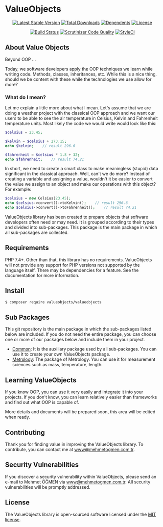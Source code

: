 # ValueObjects

<p align="center">
<a href="https://packagist.org/packages/ValueObjects/ValueObjects"><img src="https://img.shields.io/packagist/v/ValueObjects/ValueObjects" alt="Latest Stable Version"></a>
<a href="https://packagist.org/packages/ValueObjects/ValueObjects"><img src="https://img.shields.io/packagist/dt/ValueObjects/ValueObjects" alt="Total Downloads"></a>
<a href="https://packagist.org/packages/ValueObjects/ValueObjects"><img src="https://poser.pugx.org/ValueObjects/ValueObjects/dependents.svg" alt="Dependents"></a>
<a href="https://packagist.org/packages/ValueObjects/ValueObjects"><img src="https://img.shields.io/packagist/l/ValueObjects/ValueObjects" alt="License"></a>
</p>

<p align="center">
<a href="https://travis-ci.org/ValueObjects/ValueObjects"><img src="https://travis-ci.com/ValueObjects/ValueObjects.svg" alt="Build Status"></a>
<a href="https://scrutinizer-ci.com/g/ValueObjects/ValueObjects/build-status/master"><img src="https://scrutinizer-ci.com/g/ValueObjects/ValueObjects/badges/quality-score.png?b=master" title="Scrutinizer Code Quality"></a>
<a href="https://styleci.io/repos/302068458" rel="nofollow"><img src="https://styleci.io/repos/302068458/shield?branch=master" alt="StyleCI"></a>
</p>

## About Value Objects

<p>Beyond OOP ...</p>

Today, we software developers apply the OOP techniques we learn while writing code. Methods, classes, inheritances, etc. While this is a nice thing, should we be content with these while the technologies we use allow for more?

### What do I mean?

Let me explain a little more about what I mean. Let's assume that we are doing a weather project with the classical OOP approach and we want our users to be able to see the air temperature in Celsius, Kelvin and Fahrenheit temperature units. Most likely the code we would write would look like this:
```php
$celsius = 23.45;

$kelvin = $celsius + 273.15;
echo $kelvin;    // result 296.6

$fahrenheit = $celsius * 1.8 + 32;
echo $fahrenheit;    // result 74.21
```

In short, we need to create a smart class to make meaningless (stupid) data significant in the classical approach. Well, can't we do more? Instead of creating a variable and assigning a value, wouldn't it be easier to convert the value we assign to an object and make our operations with this object? For example:
```php
$celsius = new Celsius(23.45);
echo $celsius->convert()->toKelvin();    // result 296.6
echo $celsius->convert()->toFahrenheit();    // result 74.21
```

ValueObjects library has been created to prepare objects that software developers often need or may need. It is grouped according to their types and divided into sub-packages. This package is the main package in which all sub-packages are collected.

## Requirements

PHP 7.4+. Other than that, this library has no requirements. ValueObjects will not provide any support for PHP versions not supported by the language itself. There may be dependencies for a feature. See the documentation for more information.

## Install

```bash
$ composer require valueobjects/valueobjects
```

## Sub Packages

This git repository is the main package in which the sub-packages listed below are included. If you do not need the entire package, you can choose one or more of our packages below and include them in your project.

- [Common](https://github.com/ValueObjects/Common): It is the auxiliary package used by all sub-packages. You can use it to create your own ValueObjects package.
- [Metrology](https://github.com/ValueObjects/Metrology): The package of Metrology. You can use it for measurement sciences such as mass, temperature, length.

## Learning ValueObjects

If you know OOP, you can use it very easily and integrate it into your projects. If you don't know, you can learn relatively easier than frameworks and find out what OOP is capable of.

More details and documents will be prepared soon, this area will be edited when ready.

## Contributing

Thank you for finding value in improving the ValueObjects library. To contribute, you can contact me at [www@mehmetogmen.com.tr](mailto:www@mehmetogmen.com.tr).

## Security Vulnerabilities

If you discover a security vulnerability within ValueObjects, please send an e-mail to Mehmet ÖĞMEN via [www@mehmetogmen.com.tr](mailto:www@mehmetogmen.com.tr). All security vulnerabilities will be promptly addressed.

## License

The ValueObjects library is open-sourced software licensed under the [MIT license](https://opensource.org/licenses/MIT).